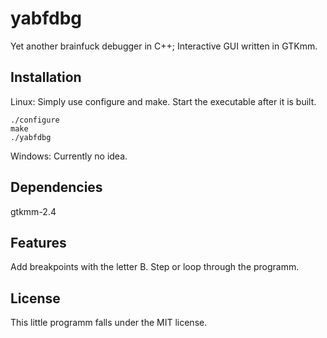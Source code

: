 # yabfdbg
Yet another brainfuck debugger in C++; Interactive GUI written in GTKmm.


## Installation
Linux: Simply use configure and make. Start the executable after it is built.

    ./configure
    make
    ./yabfdbg
	
	
Windows: Currently no idea.
	
	
## Dependencies
gtkmm-2.4


## Features
Add breakpoints with the letter B. Step or loop through the programm.


## License
This little programm falls under the MIT license.
